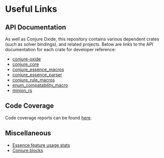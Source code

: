 # Useful Links


## API Documentation

As well as Conjure Oxide, this repository contains various dependent crates
(such as solver bindings), and related projects. Below are links to the API
documentation for each crate for developer reference:

 + [conjure-oxide](https://conjure-cp.github.io/conjure-oxide/docs/conjure_oxide/index.html)
 + [conjure_core](https://conjure-cp.github.io/conjure-oxide/docs/conjure_core/index.html)
 + [conjure_essence_macros](https://conjure-cp.github.io/conjure-oxide/docs/conjure_essence_macros/)
 + [conjure_essence_parser](https://conjure-cp.github.io/conjure-oxide/docs/conjure_essence_parser)
 + [conjure_rule_macros](https://conjure-cp.github.io/conjure-oxide/docs/conjure_rule_macros)
 + [enum_compatability_macro](https://conjure-cp.github.io/conjure-oxide/docs/enum_compatability_macro)
 + [minion_rs](https://conjure-cp.github.io/conjure-oxide/docs/minion_rs/index.html)

## Code Coverage
Code coverage reports can be found [here](https://conjure-cp.github.io/conjure-oxide/coverage/main/).

## Miscellaneous

+ [Essence feature usage stats](https://conjure-cp.github.io/conjure-oxide/tools/essence-feature-usage-stats/)
+ [Conjure blocks](https://conjure-cp.github.io/conjure-blocks/)
